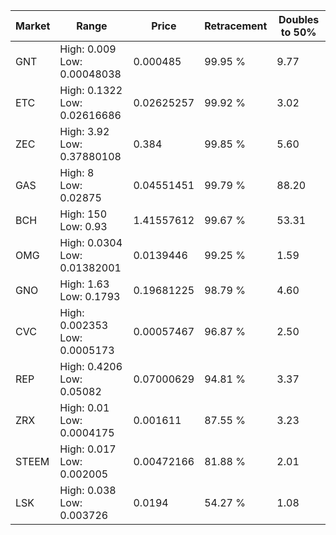 | Market | Range | Price| Retracement | Doubles to 50% |
| --- | --- | --- | --- | --- |
| GNT | High: 0.009<br />Low: 0.00048038 | 0.000485 | 99.95 % | 9.77 |
| ETC | High: 0.1322<br />Low: 0.02616686 | 0.02625257 | 99.92 % | 3.02 |
| ZEC | High: 3.92<br />Low: 0.37880108 | 0.384 | 99.85 % | 5.60 |
| GAS | High: 8<br />Low: 0.02875 | 0.04551451 | 99.79 % | 88.20 |
| BCH | High: 150<br />Low: 0.93 | 1.41557612 | 99.67 % | 53.31 |
| OMG | High: 0.0304<br />Low: 0.01382001 | 0.0139446 | 99.25 % | 1.59 |
| GNO | High: 1.63<br />Low: 0.1793 | 0.19681225 | 98.79 % | 4.60 |
| CVC | High: 0.002353<br />Low: 0.0005173 | 0.00057467 | 96.87 % | 2.50 |
| REP | High: 0.4206<br />Low: 0.05082 | 0.07000629 | 94.81 % | 3.37 |
| ZRX | High: 0.01<br />Low: 0.0004175 | 0.001611 | 87.55 % | 3.23 |
| STEEM | High: 0.017<br />Low: 0.002005 | 0.00472166 | 81.88 % | 2.01 |
| LSK | High: 0.038<br />Low: 0.003726 | 0.0194 | 54.27 % | 1.08 |
